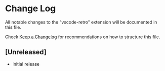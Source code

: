 # Change Log
All notable changes to the "vscode-retro" extension will be documented in this file.

Check [Keep a Changelog](http://keepachangelog.com/) for recommendations on how to structure this file.

## [Unreleased]
- Initial release